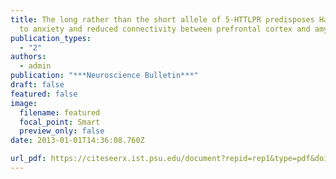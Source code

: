 ```yaml
---
title: The long rather than the short allele of 5-HTTLPR predisposes Han Chinese
  to anxiety and reduced connectivity between prefrontal cortex and amygdala
publication_types:
  - "2"
authors:
  - admin
publication: "***Neuroscience Bulletin***"
draft: false
featured: false
image:
  filename: featured
  focal_point: Smart
  preview_only: false
date: 2013-01-01T14:36:08.760Z

url_pdf: https://citeseerx.ist.psu.edu/document?repid=rep1&type=pdf&doi=60d802888a7c069f2a5f37c296811c05e6cf490e
---
```

